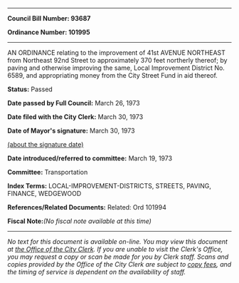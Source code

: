 

********

**Council Bill Number: 93687**
   
**Ordinance Number: 101995**
********

 AN ORDINANCE relating to the improvement of 41st AVENUE NORTHEAST from Northeast 92nd Street to approximately 370 feet northerly thereof; by paving and otherwise improving the same, Local Improvement District No. 6589, and appropriating money from the City Street Fund in aid thereof.

**Status:** Passed
   
**Date passed by Full Council:** March 26, 1973
   
**Date filed with the City Clerk:** March 30, 1973
   
**Date of Mayor's signature:** March 30, 1973
   
[(about the signature date)](/~public/approvaldate.htm)
   
   
   
**Date introduced/referred to committee:** March 19, 1973
   
**Committee:** Transportation
   
   
**Index Terms:** LOCAL-IMPROVEMENT-DISTRICTS, STREETS, PAVING, FINANCE, WEDGEWOOD

**References/Related Documents:** Related: Ord 101994

**Fiscal Note:**_(No fiscal note available at this time)_
********

_No text for this document is available on-line. You may view this document at [the Office of the City Clerk](http://www.seattle.gov/leg/clerk/contactUs.htm). If you are unable to visit the Clerk's Office, you may request a copy or scan be made for you by Clerk staff. Scans and copies provided by the Office of the City Clerk are subject to [copy fees](http://clerk.seattle.gov/~public/clerkfees.htm), and the timing of service is dependent on the availability of staff._

